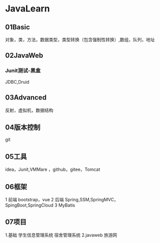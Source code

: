 # JavaLearn


##  01Basic
对象，类，方法，数据类型，类型转换（包含强制性转换）,数组，队列，地址
##  02JavaWeb
### Junit测试-黑盒
JDBC,Druid
##  03Advanced
反射，虚拟机，数据结构
##  04版本控制
 git
## 05工具
  idea，Junit,VMMare
 ，github，gitee，Tomcat
## 06框架
 1 前端 bootstrap，vue
 2 后端 Spring,SSM,SpringMVC，SpingBoot,SpringCloud
 3 MyBatis
## 07项目
1.基础
 学生信息管理系统
 宿舍管理系统
 2.javaweb
 旅游网
  

